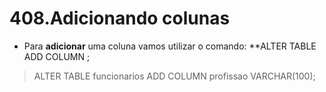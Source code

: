 # 408.Adicionando colunas

- Para **adicionar** uma coluna vamos utilizar o comando: **ALTER TABLE <tabela> ADD COLUMN <nome> <tipo>;

> ALTER TABLE funcionarios ADD COLUMN profissao VARCHAR(100);